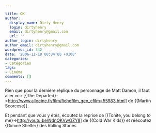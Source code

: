```yaml
---

title: OK
author:
  display_name: Dirty Henry
  login: dirtyhenry
  email: dirtyhenry@gmail.com
  url: ''
author_login: dirtyhenry
author_email: dirtyhenry@gmail.com
wordpress_id: 342
date: '2006-12-18 00:04:00 +0100'
categories:
- Catégories
tags:
- Cinéma
comments: []
---
```

Rien que pour la dernière réplique du personnage de Matt Damon, il faut aller voir [{The Departed}->http://www.allocine.fr/film/fichefilm_gen_cfilm=55983.html] de {{Martin Scorcese}}.

Et pendant que vous y êtes, écoutez la reprise de [{Tonite, you belong to me}->http://youtu.be/NdnQKVwGZY8] de {{Cold War Kids}} et réécoutez {Gimme Shelter} des Rolling Stones.

